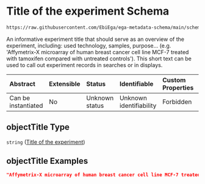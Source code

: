# Title of the experiment Schema

```txt
https://raw.githubusercontent.com/EbiEga/ega-metadata-schema/main/schemas/EGA.experiment.json#/properties/objectTitle
```

An informative experiment title that should serve as an overview of the experiment, including: used technology, samples, purpose... (e.g. 'Affymetrix-X microarray of human breast cancer cell line MCF-7 treated with tamoxifen compared with untreated controls'). This short text can be used to call out experiment records in searches or in displays.

| Abstract            | Extensible | Status         | Identifiable            | Custom Properties | Additional Properties | Access Restrictions | Defined In                                                                           |
| :------------------ | :--------- | :------------- | :---------------------- | :---------------- | :-------------------- | :------------------ | :----------------------------------------------------------------------------------- |
| Can be instantiated | No         | Unknown status | Unknown identifiability | Forbidden         | Allowed               | none                | [EGA.experiment.json\*](../../../schemas/EGA.experiment.json "open original schema") |

## objectTitle Type

`string` ([Title of the experiment](ega-9-properties-title-of-the-experiment.md))

## objectTitle Examples

```json
"Affymetrix-X microarray of human breast cancer cell line MCF-7 treated with tamoxifen compared with untreated controls"
```
